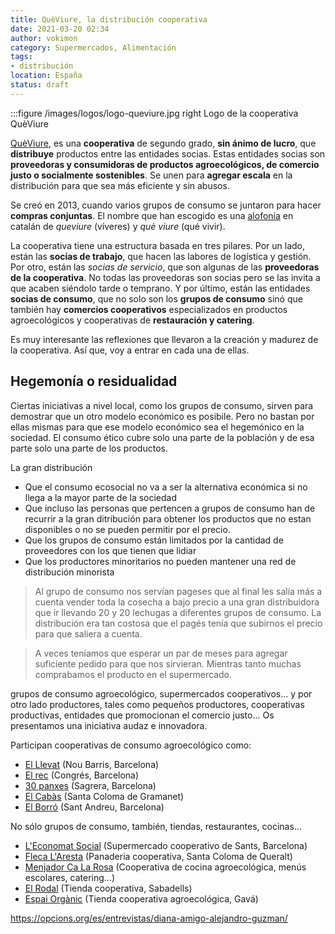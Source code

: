 ```yaml
---
title: QuèViure, la distribución cooperativa
date: 2021-03-20 02:34
author: vokimon
category: Supermercados, Alimentación
tags:
- distribución
location: España
status: draft
---
```


:::figure /images/logos/logo-queviure.jpg right
	Logo de la cooperativa QuèViure

<!-- PELICAN_BEGIN_SUMMARY -->
[QuèViure],
es una **cooperativa** de segundo grado, **sin ánimo de lucro**,
que **distribuye** productos entre las entidades socias.
Estas entidades socias son **proveedoras y consumidoras de productos 
agroecológicos, de comercio justo o socialmente sostenibles**.
Se unen para **agregar escala** en la distribución para que
sea más eficiente y sin abusos.
<!-- PELICAN_END_SUMMARY -->

Se creó en 2013, cuando varios grupos de consumo se juntaron
para hacer **compras conjuntas**.
El nombre que han escogido es una [alofonía] en catalán de 
_queviure_ (víveres) y _què viure_ (qué vivir).

[alofonía]: https://es.wikipedia.org/wiki/Al%C3%B3fono

La cooperativa tiene una estructura basada en tres pilares.
Por un lado, están las **socias de trabajo**,
que hacen las labores de logística y gestión.
Por otro, están las _socias de servicio_,
que son algunas de las **proveedoras de la cooperativa**.
No todas las proveedoras son socias pero se las invita a que acaben siéndolo tarde o temprano.
Y por último, están las entidades **socias de consumo**,
que no solo son los **grupos de consumo**
sinó que también hay **comercios cooperativos**
especializados en productos agroecológicos
y cooperativas de **restauración y catering**.

Es muy interesante las reflexiones que llevaron a la creación y madurez de la cooperativa.
Así que, voy a entrar en cada una de ellas.


## Hegemonía o residualidad

Ciertas iniciativas a nivel local, como los grupos de consumo,
sirven para demostrar que un otro modelo económico es posibile.
Pero no bastan por ellas mismas para que ese modelo económico sea el hegemónico en la sociedad.
El consumo ético cubre solo una parte de la población
y de esa parte solo una parte de los productos.

La gran distribución 


- Que el consumo ecosocial no va a ser la alternativa económica si no llega a la mayor parte de la sociedad
- Que incluso las personas que pertencen a grupos de consumo han de recurrir a la gran ditribución para obtener los productos que no estan disponibles o no se pueden permitir por el precio.
- Que los grupos de consumo están limitados por la cantidad de proveedores con los que tienen que lidiar
- Que los productores minoritarios no pueden mantener una red de distribución minorista


> Al grupo de consumo nos servían pageses que al final les salía más a cuenta
> vender toda la cosecha a bajo precio a una gran distribuidora que
> ir llevando 20 y 20 lechugas a diferentes grupos de consumo.
> La distribución era tan costosa que el pagés tenía que subirnos el precio para que saliera a cuenta.

> A veces teníamos que esperar un par de meses para agregar
> suficiente pedido para que nos sirvieran.
> Mientras tanto muchas comprabamos el producto en el supermercado.


grupos de consumo agroecológico, supermercados cooperativos...
y por otro lado productores, tales como pequeños productores,
cooperativas productivas, entidades que promocionan el comercio justo...
Os presentamos una iniciativa audaz e innovadora.

[QuèViure]: https://www.queviure.cat


Participan cooperativas de consumo agroecológico como:

- [El Llevat](https://llevat.org)
  (Nou Barris, Barcelona)
- [El rec](https://afocainiciativessolidaries.wordpress.com/el-rec/)
  (Congrés, Barcelona)
- [30 panxes](https://30panxes.wordpress.com)
  (Sagrera, Barcelona)
- [El Cabàs](https://lskrida.wordpress.com/el-cabas/)
  (Santa Coloma de Gramanet)
- [El Borró](http://elborro.blogspot.com/)
  (Sant Andreu, Barcelona)

No sólo grupos de consumo, también, tiendas, restaurantes, cocinas...

- [L'Economat Social](http://leconomat.queviure.cat/ca/)
  (Supermercado cooperativo de Sants, Barcelona)
- [Fleca L'Aresta]()
  (Panaderia cooperativa, Santa Coloma de Queralt)
- [Menjador Ca La Rosa](https://menjadorcalarosa.cat/)
  (Cooperativa de cocina agroecológica, menús escolares, catering...)
- [El Rodal](http://elrodal.coop)
  (Tienda cooperativa, Sabadells)
- [Espai Orgànic](http://www.organicgava.cat/)
  (Tienda cooperativa agroecológica, Gavá)


https://opcions.org/es/entrevistas/diana-amigo-alejandro-guzman/


